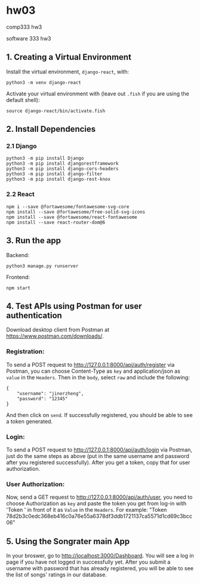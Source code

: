# hw03
comp333 hw3

software 333 hw3

## 1. Creating a Virtual Environment
Install the virtual environment, `django-react`, with:
```shell
python3 -m venv django-react
```

Activate your virtual environment with (leave out `.fish` if you are using the default shell):

```shell
source django-react/bin/activate.fish
```

## 2. Install Dependencies

### 2.1 Django
```shell
python3 -m pip install Django
python3 -m pip install djangorestframework
python3 -m pip install django-cors-headers
python3 -m pip install django-filter
python3 -m pip install django-rest-knox
```

### 2.2 React

```shell
npm i --save @fortawesome/fontawesome-svg-core
npm install --save @fortawesome/free-solid-svg-icons
npm install --save @fortawesome/react-fontawesome
npm install --save react-router-dom@6
```

## 3. Run the app
Backend:
```shell
python3 manage.py runserver
```
Frontend:
```shell
npm start
```

## 4. Test APIs using Postman for user authentication
Download desktop client from Postman at <https://www.postman.com/downloads/>.
### Registration:
To send a POST request to <http://127.0.0.1:8000/api/auth/register> via Postman, you can choose Content-Type as `key` and application/json as `value` in the `Headers`. Then in the `body`, select `raw` and include the following:
```shell
{
    "username": "jinerzheng",
    "password": "12345"
}
```
And then click on `send`. If successfully registered, you should be able to see a token generated.

### Login:
To send a POST request to <http://127.0.0.1:8000/api/auth/login> via Postman, just do the same steps as above (put in the same username and password after you registered successfully). After you get a token, copy that for user authorization.

### User Authorization:
Now, send a GET request to <http://127.0.0.1:8000/api/auth/user>, you need to choose Authorization as `key` and paste the token you get from log-in with 'Token ' in front of it as `Value` in the `Headers`. For example: "Token 78d2b3c0edc368eb416c0a76e55a6378df3ddb1721137ca5571d1cd69c3bcc06"

## 5. Using the Songrater main App
In your broswer, go to <http://localhost:3000/Dashboard>. You will see a log in page if you have not logged in successfully yet. After you submit a username with password that has already registered, you will be able to see the list of songs' ratings in our database.



